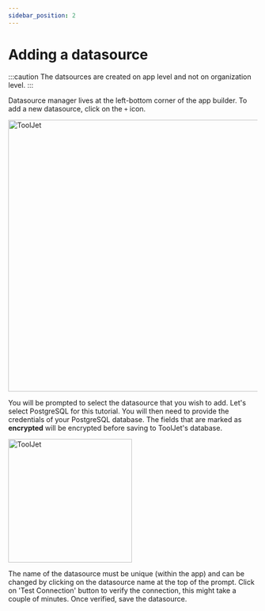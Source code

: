 ```yaml
---
sidebar_position: 2
---
```


# Adding a datasource

:::caution
The datsources are created on app level and not on organization level.
:::

Datasource manager lives at the left-bottom corner of the app builder. To add a new datasource, click on the `+` icon.

<img src="/img/tutorial/adding-datasource/sources.png" alt="ToolJet" height="550"/>

You will be prompted to select the datasource that you wish to add. Let's select PostgreSQL for this tutorial. You will then need to provide the credentials of your PostgreSQL database. The fields that are marked as **encrypted** will be encrypted before saving to ToolJet's database. 

<img src="/img/tutorial/adding-datasource/pg.png" alt="ToolJet" height="250"/>

The name of the datasource must be unique (within the app) and can be changed by clicking on the datasource name at the top of the prompt. Click on 'Test Connection' button to verify the connection, this might take a couple of minutes. Once verified, save the datasource. 